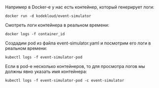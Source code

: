 Например в Docker-е у нас есть контейнер, который генерирует логи:

`docker run -d kodekloud/event-simulator`

Смотреть логи контейнера в реальном времени:

`docker logs -f container_id`

Создадим pod из файла event-simulator.yaml и посмотрим его логи в реальном времени:

`kubectl logs -f event-simulator-pod`

Если в pod-е несколько контейнеров, то для просмотра логов мы должны явно указать имя контейнера:

`kubectl logs -f event-simulator-pod -c event-simulator`